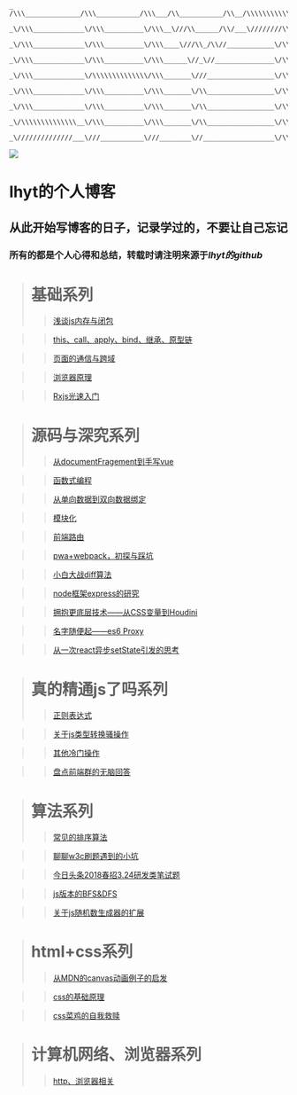 	_ /\\\______________/\\\___________/\\\___/\\___________/\\__/\\\\\\\\\\\\\\\\______
	  _\/\\\_____________\/\\\__________\/\\\__\///\\______/\\/___\////////\\\/////______
	   _\/\\\_____________\/\\\__________\/\\\____\///\\_/\\//____________\/\\\__________
	    _\/\\\_____________\/\\\__________\/\\\______\//_\//_______________\/\\\_________
	     _\/\\\_____________\/\\\\\\\\\\\\\\/\\\_______\///_________________\/\\\________
	      _\/\\\_____________\/\\\__________\/\\\_______\/\\_________________\/\\\_______
	       _\/\\\_____________\/\\\__________\/\\\_______\/\\_________________\/\\\_______
	        _\/\\\\\\\\\\\\\\__\/\\\__________\/\\\_______\/\\_________________\/\\\______
	         _\//////////////___\///___________\///________\//__________________\/\\\_____
		 

<a href="#基础系列"><img src="https://img.shields.io/badge/>-issue-red.svg"/></a>

# lhyt的个人博客
## 从此开始写博客的日子，记录学过的，不要让自己忘记
### 所有的都是个人心得和总结，转载时请注明来源于*lhyt的github*

> # 基础系列
>> [浅谈js内存与闭包](https://github.com/lhyt/issue/issues/1)

>> [this、call、apply、bind、继承、原型链 ](https://github.com/lhyt/issue/issues/14)

>> [页面的通信与跨域](https://github.com/lhyt/issue/issues/20)

>> [浏览器原理](https://github.com/lhyt/issue/issues/22)

>> [Rxjs光速入门](https://github.com/lhyt/issue/issues/26)

> # 源码与深究系列
>> [从documentFragement到手写vue](https://github.com/lhyt/issue/issues/2)

>> [函数式编程](https://github.com/lhyt/issue/issues/7)

>> [从单向数据到双向数据绑定](https://github.com/lhyt/issue/issues/10)

>> [模块化](https://github.com/lhyt/issue/issues/13)

>> [前端路由](https://github.com/lhyt/issue/issues/18)

>> [pwa+webpack，初探与踩坑](https://github.com/lhyt/issue/issues/21)

>> [小白大战diff算法](https://github.com/lhyt/issue/issues/24)

>> [node框架express的研究](https://github.com/lhyt/issue/issues/25)

>> [拥抱更底层技术——从CSS变量到Houdini](https://github.com/lhyt/issue/issues/29)

>> [名字随便起——es6 Proxy](https://github.com/lhyt/issue/issues/30)

>> [从一次react异步setState引发的思考](https://github.com/lhyt/issue/issues/31)

> # 真的精通js了吗系列
>> [正则表达式](https://github.com/lhyt/issue/issues/4)

>> [关于js类型转换骚操作](https://github.com/lhyt/issue/issues/5)

>> [其他冷门操作](https://github.com/lhyt/issue/issues/12)

>> [盘点前端群的无脑回答](https://github.com/lhyt/issue/issues/17)

> # 算法系列
>> [常见的排序算法](https://github.com/lhyt/issue/issues/3)

>> [聊聊w3c刷题遇到的小坑](https://github.com/lhyt/issue/issues/6)

>> [今日头条2018春招3.24研发类笔试题](https://github.com/lhyt/issue/issues/11)

>> [js版本的BFS&DFS](https://github.com/lhyt/issue/issues/16)

>> [关于js随机数生成器的扩展 ](https://github.com/lhyt/issue/issues/23)


> # html+css系列
>> [从MDN的canvas动画例子的启发](https://github.com/lhyt/issue/issues/8)

>> [css的基础原理](https://github.com/lhyt/issue/issues/15)

>> [css菜鸡的自我救赎](https://github.com/lhyt/issue/issues/28)

> # 计算机网络、浏览器系列
>> [http、浏览器相关](https://github.com/lhyt/issue/issues/9)

